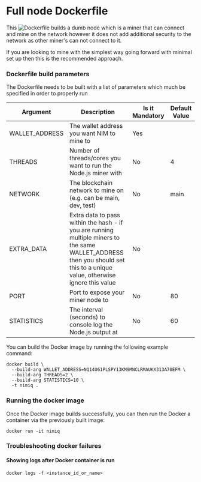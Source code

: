 # Full node Dockerfile

This ![Dockerfile]('./Dockerfile') builds a dumb node which is a miner that can connect and mine on the network however it does not add additional security to the network as other miner's can not connect to it.

If you are looking to mine with the simplest way going forward with minimal set up then this is the recommended approach.

### Dockerfile build parameters

The Dockerfile needs to be built with a list of parameters which much be specified in order to properly run

| Argument | Description | Is it Mandatory | Default Value
| --- | --- | --- | --- |
| WALLET_ADDRESS  | The wallet address you want NIM to mine to | Yes | |
| THREADS  | Number of threads/cores you want to run the Node.js miner with | No | 4 |
| NETWORK  | The blockchain network to mine on (e.g. can be main, dev, test) | No | main |
| EXTRA_DATA  | Extra data to pass within the hash - if you are running multiple miners to the same WALLET_ADDRESS then you should set this to a unique value, otherwise ignore this value | No | |
| PORT  | Port to expose your miner node to | No | 80 |
| STATISTICS  | The interval (seconds) to console log the Node.js output at | No | 60 |

You can build the Docker image by running the following example command:

```
docker build \
  --build-arg WALLET_ADDRESS=NQ14U61PLSPY13KM9MNCLRMAUKX313A70EFM \
  --build-arg THREADS=2 \
  --build-arg STATISTICS=10 \
  -t nimiq .
```

### Running the docker image

Once the Docker image builds successfully, you can then run the Docker a container via the previously built image:

```
docker run -it nimiq
```

### Troubleshooting docker failures

#### Showing logs after Docker container is run

`docker logs -f <instance_id_or_name>`
